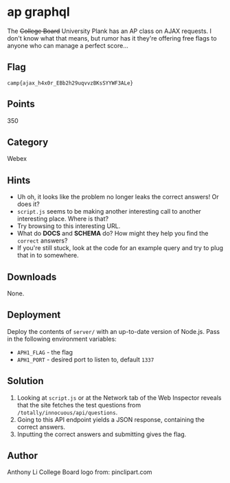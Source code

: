 # ap graphql
The ~~College Board~~ University Plank has an AP class on AJAX requests. I don't know what that means, but rumor has it they're offering free flags to anyone who can manage a perfect score...

## Flag
```
camp{ajax_h4x0r_EBb2h29uqvvzBKsSYYWF3ALe}
```

## Points
350

## Category
Webex

## Hints
* Uh oh, it looks like the problem no longer leaks the correct answers! Or does it?
* `script.js` seems to be making another interesting call to another interesting place. Where is that?
* Try browsing to this interesting URL.
* What do **DOCS** and **SCHEMA** do? How might they help you find the `correct` answers?
* If you're still stuck, look at the code for an example query and try to plug that in to somewhere.

## Downloads
None.

## Deployment
Deploy the contents of `server/` with an up-to-date version of Node.js. Pass in the following environment variables:
* `APH1_FLAG` - the flag
* `APH1_PORT` - desired port to listen to, default `1337`

## Solution
1. Looking at `script.js` or at the Network tab of the Web Inspector reveals that the site fetches the test questions from `/totally/innocuous/api/questions`.
2. Going to this API endpoint yields a JSON response, containing the correct answers.
3. Inputting the correct answers and submitting gives the flag.

## Author
Anthony Li
College Board logo from: pinclipart.com
